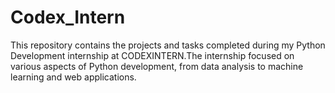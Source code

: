 # Codex_Intern

This repository contains the projects and tasks completed during my Python Development internship at CODEXINTERN.The internship focused on various aspects of Python development, from data analysis to machine learning and web applications.
